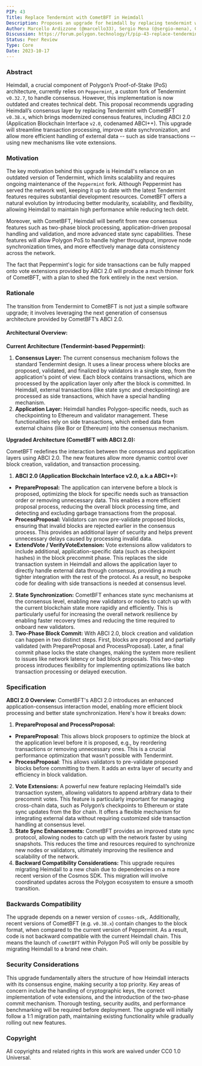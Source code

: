 ```yaml
---
PIP: 43
Title: Replace Tendermint with CometBFT in Heimdall
Description: Proposes an upgrade for heimdall by replacing tendermint with cometBFT
Author: Marcello Ardizzone (@marcello33), Sergio Mena (@sergio-mena), Greg Szabo (@greg-szabo)
Discussion: https://forum.polygon.technology/t/pip-43-replace-tendermint-with-cometbft-in-heimdall/17731
Status: Peer Review
Type: Core
Date: 2023-10-17
---
```


### Abstract

Heimdall, a crucial component of Polygon’s Proof-of-Stake (PoS) architecture, currently relies on `Peppermint`, a custom fork of Tendermint `v0.32.7`, to handle consensus. However, this implementation is now outdated and creates technical debt. This proposal recommends upgrading Heimdall’s consensus layer by replacing Tendermint with CometBFT `v0.38.x`, which brings modernized consensus features, including ABCI 2.0 (Application Blockchain Interface `v2.0`, codenamed ABCI++). This upgrade will streamline transaction processing, improve state synchronization, and allow more efficient handling of external data -- such as side transactions -- using new mechanisms like vote extensions.

### Motivation

The key motivation behind this upgrade is Heimdall's reliance on an outdated version of Tendermint, which limits scalability and requires ongoing maintenance of the `Peppermint` fork. Although Peppermint has served the network well, keeping it up to date with the latest Tendermint features requires substantial development resources. CometBFT offers a natural evolution by introducing better modularity, scalability, and flexibility, allowing Heimdall to maintain high performance while reducing tech debt.

Moreover, with CometBFT, Heimdall will benefit from new consensus features such as two-phase block processing, application-driven proposal handling and validation, and more advanced state sync capabilities. These features will allow Polygon PoS to handle higher throughput, improve node synchronization times, and more effectively manage data consistency across the network.

The fact that Peppermint's logic for side transactions can be fully mapped onto vote extensions provided by ABCI 2.0 will produce a much thinner fork of CometBFT, with a plan to shed the fork entirely in the next version.

### Rationale

The transition from Tendermint to CometBFT is not just a simple software upgrade; it involves leveraging the next generation of consensus architecture provided by CometBFT’s ABCI 2.0.

#### Architectural Overview:

**Current Architecture (Tendermint-based Peppermint):**

1. **Consensus Layer:** The current consensus mechanism follows the standard Tendermint design. It uses a linear process where blocks are proposed, validated, and finalized by validators in a single step, from the application's point of view. Each block contains transactions, which are processed by the application layer only after the block is committed. In Heimdall, external transactions (like state sync and checkpointing) are processed as side transactions, which have a special handling mechanism.
2. **Application Layer:** Heimdall handles Polygon-specific needs, such as checkpointing to Ethereum and validator management. These functionalities rely on side transactions, which embed data from external chains (like Bor or Ethereum) into the consensus mechanism.

**Upgraded Architecture (CometBFT with ABCI 2.0):**

CometBFT redefines the interaction between the consensus and application layers using ABCI 2.0. The new features allow more dynamic control over block creation, validation, and transaction processing.

1. **ABCI 2.0 (Application Blockchain Interface v2.0, a.k.a ABCI++):**
* **PrepareProposal:** The application can intervene before a block is proposed, optimizing the block for specific needs such as transaction order or removing unnecessary data. This enables a more efficient proposal process, reducing the overall block processing time, and detecting and excluding garbage transactions from the proposal.
* **ProcessProposal:** Validators can now pre-validate proposed blocks, ensuring that invalid blocks are rejected earlier in the consensus process. This provides an additional layer of security and helps prevent unnecessary delays caused by processing invalid data.
* **ExtendVote / VerifyVoteExtension:** Vote extensions allow validators to include additional, application-specific data (such as checkpoint hashes) in the block precommit phase. This replaces the side transaction system in Heimdall and allows the application layer to directly handle external data through consensus, providing a much tighter integration with the rest of the protocol. As a result, no bespoke code for dealing with side transactions is needed at consensus level.
2. **State Synchronization:** CometBFT enhances state sync mechanisms at the consensus level, enabling new validators or nodes to catch up with the current blockchain state more rapidly and efficiently. This is particularly useful for increasing the overall network resilience by enabling faster recovery times and reducing the time required to onboard new validators.
3. **Two-Phase Block Commit:** With ABCI 2.0, block creation and validation can happen in two distinct steps. First, blocks are proposed and partially validated (with PrepareProposal and ProcessProposal). Later, a final commit phase locks the state changes, making the system more resilient to issues like network latency or bad block proposals. This two-step process introduces flexibility for implementing optimizations like batch transaction processing or delayed execution.

### Specification

**ABCI 2.0 Overview:** CometBFT's ABCI 2.0 introduces an enhanced application-consensus interaction model, enabling more efficient block processing and better state synchronization. Here's how it breaks down:

1. **PrepareProposal and ProcessProposal:**
* **PrepareProposal**: This allows block proposers to optimize the block at the application level before it is proposed, e.g., by reordering transactions or removing unnecessary ones. This is a crucial performance optimization that wasn’t possible with Tendermint.
* **ProcessProposal**: This allows validators to pre-validate proposed blocks before committing to them. It adds an extra layer of security and efficiency in block validation.
2. **Vote Extensions:** A powerful new feature replacing Heimdall’s side transaction system, allowing validators to append arbitrary data to their precommit votes. This feature is particularly important for managing cross-chain data, such as Polygon’s checkpoints to Ethereum or state sync updates from the Bor chain. It offers a flexible mechanism for integrating external data without requiring customized side transaction handling at consensus level.
3. **State Sync Enhancements:** CometBFT provides an improved state sync protocol, allowing nodes to catch up with the network faster by using snapshots. This reduces the time and resources required to synchronize new nodes or validators, ultimately improving the resilience and scalability of the network.
4. **Backward Compatibility Considerations:** This upgrade requires migrating Heimdall to a new chain due to dependencies on a more recent version of the Cosmos SDK. This migration will involve coordinated updates across the Polygon ecosystem to ensure a smooth transition.

### Backwards Compatibility

The upgrade depends on a newer version of `cosmos-sdk`,. Additionally, recent versions of CometBFT (e.g. `v0.38.x`) contain changes to the block format, when compared to the current version of Peppermint. As a result, code is not backward compatible with the current Heimdall chain. This means the launch of `cometBFT` within Polygon PoS will only be possible by migrating Heimdall to a brand new chain.

### Security Considerations

This upgrade fundamentally alters the structure of how Heimdall interacts with its consensus engine, making security a top priority. Key areas of concern include the handling of cryptographic keys, the correct implementation of vote extensions, and the introduction of the two-phase commit mechanism. Thorough testing, security audits, and performance benchmarking will be required before deployment. The upgrade will initially follow a 1:1 migration path, maintaining existing functionality while gradually rolling out new features.

### Copyright

All copyrights and related rights in this work are waived under CC0 1.0 Universal.
